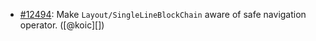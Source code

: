 * [#12494](https://github.com/rubocop/rubocop/issues/12494): Make `Layout/SingleLineBlockChain` aware of safe navigation operator. ([@koic][])
